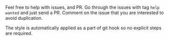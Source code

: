 Feel free to help with issues, and PR.
Go through the issues with tag `help wanted` and just send a PR. Comment on the issue that you are interested 
to avoid duplication.

The style is automatically applied as a part of git hook so no explicit steps are required.
